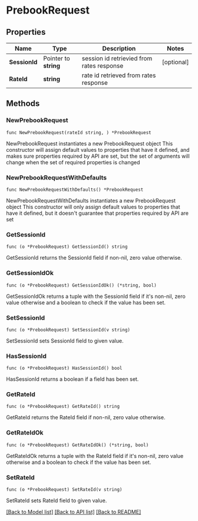 # PrebookRequest

## Properties

Name | Type | Description | Notes
------------ | ------------- | ------------- | -------------
**SessionId** | Pointer to **string** | session id retrievied from rates response | [optional] 
**RateId** | **string** | rate id retrieved from rates response | 

## Methods

### NewPrebookRequest

`func NewPrebookRequest(rateId string, ) *PrebookRequest`

NewPrebookRequest instantiates a new PrebookRequest object
This constructor will assign default values to properties that have it defined,
and makes sure properties required by API are set, but the set of arguments
will change when the set of required properties is changed

### NewPrebookRequestWithDefaults

`func NewPrebookRequestWithDefaults() *PrebookRequest`

NewPrebookRequestWithDefaults instantiates a new PrebookRequest object
This constructor will only assign default values to properties that have it defined,
but it doesn't guarantee that properties required by API are set

### GetSessionId

`func (o *PrebookRequest) GetSessionId() string`

GetSessionId returns the SessionId field if non-nil, zero value otherwise.

### GetSessionIdOk

`func (o *PrebookRequest) GetSessionIdOk() (*string, bool)`

GetSessionIdOk returns a tuple with the SessionId field if it's non-nil, zero value otherwise
and a boolean to check if the value has been set.

### SetSessionId

`func (o *PrebookRequest) SetSessionId(v string)`

SetSessionId sets SessionId field to given value.

### HasSessionId

`func (o *PrebookRequest) HasSessionId() bool`

HasSessionId returns a boolean if a field has been set.

### GetRateId

`func (o *PrebookRequest) GetRateId() string`

GetRateId returns the RateId field if non-nil, zero value otherwise.

### GetRateIdOk

`func (o *PrebookRequest) GetRateIdOk() (*string, bool)`

GetRateIdOk returns a tuple with the RateId field if it's non-nil, zero value otherwise
and a boolean to check if the value has been set.

### SetRateId

`func (o *PrebookRequest) SetRateId(v string)`

SetRateId sets RateId field to given value.



[[Back to Model list]](../README.md#documentation-for-models) [[Back to API list]](../README.md#documentation-for-api-endpoints) [[Back to README]](../README.md)



